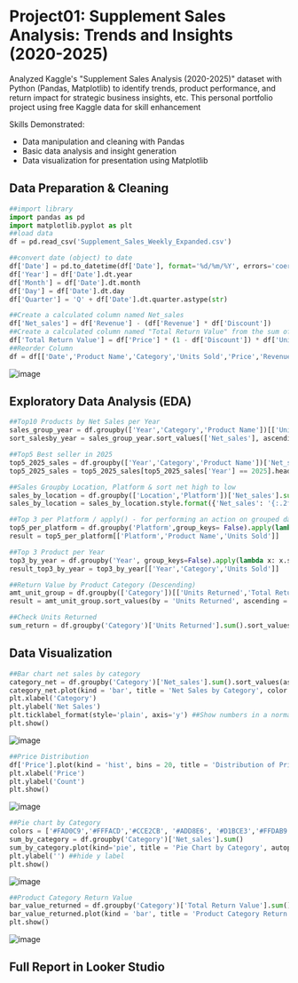 # Project01: Supplement Sales Analysis: Trends and Insights (2020-2025)
Analyzed Kaggle's "Supplement Sales Analysis (2020-2025)" dataset with Python (Pandas, Matplotlib) to identify trends, product performance, and return impact for strategic business insights, etc. This personal portfolio project using free Kaggle data for skill enhancement

Skills Demonstrated:
- Data manipulation and cleaning with Pandas
- Basic data analysis and insight generation
- Data visualization for presentation using Matplotlib

## Data Preparation & Cleaning
```python
##import library
import pandas as pd
import matplotlib.pyplot as plt
##load data
df = pd.read_csv('Supplement_Sales_Weekly_Expanded.csv')

##convert date (object) to date
df['Date'] = pd.to_datetime(df['Date'], format='%d/%m/%Y', errors='coerce')
df['Year'] = df['Date'].dt.year
df['Month'] = df['Date'].dt.month
df['Day'] = df['Date'].dt.day
df['Quarter'] = 'Q' + df['Date'].dt.quarter.astype(str)

##Create a calculated column named Net_sales
df['Net_sales'] = df['Revenue'] - (df['Revenue'] * df['Discount'])
##Create a calculated column named "Total Return Value" from the sum of "Value Units Returned" (latest updated).
df['Total Return Value'] = df['Price'] * (1 - df['Discount']) * df['Units Returned']
##Reorder Column
df = df[['Date','Product Name','Category','Units Sold','Price','Revenue','Discount','Net_sales','Units Returned','Total Return Value','Location','Platform','Year']]
```
![image](https://github.com/user-attachments/assets/fad6060f-6fbb-434f-81e8-812249a2fdce)
## Exploratory Data Analysis (EDA)
```python
##Top10 Products by Net Sales per Year
sales_group_year = df.groupby(['Year','Category','Product Name'])[['Units Sold','Net_sales']].sum().reset_index()
sort_salesby_year = sales_group_year.sort_values(['Net_sales'], ascending=[False]).head(10)

##Top5 Best seller in 2025
top5_2025_sales = df.groupby(['Year','Category','Product Name'])['Net_sales'].sum().reset_index()
top5_2025_sales = top5_2025_sales[top5_2025_sales['Year'] == 2025].head(5).sort_values(['Net_sales'],ascending=False)

##Sales Groupby Location, Platform & sort net high to low
sales_by_location = df.groupby(['Location','Platform'])['Net_sales'].sum().reset_index().sort_values(['Net_sales'], ascending=[False])
sales_by_location = sales_by_location.style.format({'Net_sales': '{:.2f}'})

##Top 3 per Platform / apply() - for performing an action on grouped data.
top5_per_platform = df.groupby('Platform',group_keys= False).apply(lambda x: x.sort_values(by='Units Sold', ascending=False).head(5))
result = top5_per_platform[['Platform','Product Name','Units Sold']]

##Top 3 Product per Year
top3_by_year = df.groupby('Year', group_keys=False).apply(lambda x: x.sort_values(by='Units Sold', ascending=False).head(3))
result_top3_by_year = top3_by_year[['Year','Category','Units Sold']]

##Return Value by Product Category (Descending)
amt_unit_group = df.groupby(['Category'])[['Units Returned','Total Return Value']].sum().reset_index()
result = amt_unit_group.sort_values(by = 'Units Returned', ascending = False)

##Check Units Returned
sum_return = df.groupby('Category')['Units Returned'].sum().sort_values( ascending= False)
```
## Data Visualization
```python
##Bar chart net sales by category
category_net = df.groupby('Category')['Net_sales'].sum().sort_values(ascending=False)
category_net.plot(kind = 'bar', title = 'Net Sales by Category', color = 'salmon', alpha = 0.7)
plt.xlabel('Category')
plt.ylabel('Net Sales')
plt.ticklabel_format(style='plain', axis='y') ##Show numbers in a normal
plt.show()
```
![image](https://github.com/user-attachments/assets/b2ec9c77-d918-4700-8eca-ae5c91a8993c)

```python
##Price Distribution
df['Price'].plot(kind = 'hist', bins = 20, title = 'Distribution of Prices', color = '#bb69f5')
plt.xlabel('Price')
plt.ylabel('Count')
plt.show()
```
![image](https://github.com/user-attachments/assets/01d262f1-07ad-4bfb-b664-2cee52497672)

```python
##Pie chart by Category
colors = ['#FAD0C9','#FFFACD','#CCE2CB', '#ADD8E6', '#D1BCE3','#FFDAB9','#F0E68C','#E0FFFF','#FAF0E6', '#FFB347']
sum_by_category = df.groupby('Category')['Net_sales'].sum()
sum_by_category.plot(kind='pie', title = 'Pie Chart by Category', autopct='%.1f%%', colors = colors) ##legend=True
plt.ylabel('') ##hide y label
plt.show()
```
![image](https://github.com/user-attachments/assets/08abd67e-3e8a-4c19-a7d6-c98889bd2bd3)

```python
##Product Category Return Value
bar_value_returned = df.groupby('Category')['Total Return Value'].sum().sort_values(ascending= False)
bar_value_returned.plot(kind = 'bar', title = 'Product Category Return Value', color = 'salmon', alpha = 0.5)
plt.show()
```
![image](https://github.com/user-attachments/assets/829ac8b0-942e-449c-9439-ac28bcf7f72c)

## Full Report in Looker Studio
